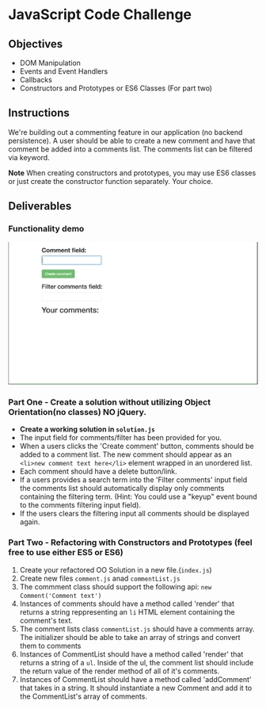 # JavaScript Code Challenge

## Objectives

- DOM Manipulation
- Events and Event Handlers
- Callbacks
- Constructors and Prototypes or ES6 Classes (For part two)

## Instructions

We're building out a commenting feature in our application (no backend persistence). A user should be able to create a new comment and have that comment be added into a comments list. The comments list can be filtered via keyword.

**Note** When creating constructors and prototypes, you may use ES6 classes or just create the constructor function separately. Your choice.

## Deliverables

### Functionality demo
![Functionality Demo](functionality-demo.gif)

### Part One - Create a solution without utilizing Object Orientation(no classes) **__NO jQuery__**.

  - **Create a working solution in `solution.js`**
  - The input field for comments/filter has been provided for you.
  - When a users clicks the 'Create comment' button, comments should be added to a comment list. The new comment should appear as an `<li>new comment text here</li>` element wrapped in an unordered list.
  - Each comment should have a delete button/link.
  - If a users provides a search term into the 'Filter comments' input field the comments list should automatically display only comments containing the filtering term. (Hint: You could use a "keyup" event bound to the comments filtering input field).
  - If the users clears the filtering input all comments should be displayed again.

### Part Two - Refactoring with Constructors and Prototypes (feel free to use either ES5 or ES6)

1. Create your refactored OO Solution in a new file.(`index.js`)
2. Create new files `comment.js` anad `commentList.js`
3. The commment class should support the following api: `new Comment('Comment text')`
4. Instances of comments should have a method called 'render' that returns a string reppresenting an `li` HTML element containing the comment's text.
5. The comment lists class `commentList.js` should have a comments array. The initializer should be able to take an array of strings and convert them to comments
6. Instances of CommentList should have a method called 'render' that returns a string of a `ul`. Inside of the ul, the comment list should include the return value of the render method of all of it's comments.
7. Instances of CommentList should have a method called 'addComment' that takes in a string. It should instantiate a new Comment and add it to the CommentList's array of comments.
